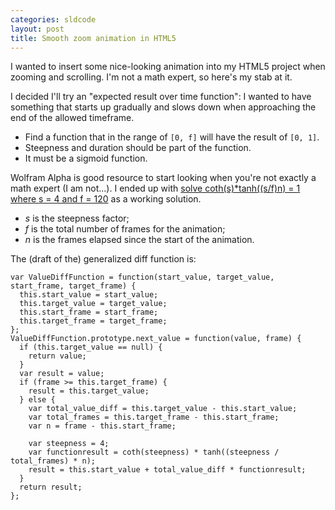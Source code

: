```yaml
---
categories: sldcode
layout: post
title: Smooth zoom animation in HTML5
---
```


I wanted to insert some nice-looking animation into my HTML5 project when zooming and scrolling. I'm not a math expert, so here's my stab at it.

I decided I'll try an "expected result over time function": I wanted to have something that starts up gradually and slows down when approaching the end of the allowed timeframe.

- Find a function that in the range of `[0, f]` will have the result of `[0, 1]`.
- Steepness and duration should be part of the function.
- It must be a sigmoid function.

Wolfram Alpha is good resource to start looking when you're not exactly a math expert (I am not...). I ended up with [solve coth(s)\*tanh((s/f)n) = 1 where s = 4 and f = 120](http://www.wolframalpha.com/input/?i=solve+coth%28s%29%2Atanh%28%28s%2Ff%29n%29+%3D+1+where+s+%3D+4+and+f+%3D+120) as a working solution.

- *s* is the steepness factor;
- *f* is the total number of frames for the animation;
- *n* is the frames elapsed since the start of the animation.

The (draft of the) generalized diff function is:

    var ValueDiffFunction = function(start_value, target_value, start_frame, target_frame) {
      this.start_value = start_value;
      this.target_value = target_value;
      this.start_frame = start_frame;
      this.target_frame = target_frame;
    };
    ValueDiffFunction.prototype.next_value = function(value, frame) {
      if (this.target_value == null) {
        return value;
      }
      var result = value;
      if (frame >= this.target_frame) {
        result = this.target_value;
      } else {
        var total_value_diff = this.target_value - this.start_value;
        var total_frames = this.target_frame - this.start_frame;
        var n = frame - this.start_frame;

        var steepness = 4;
        var functionresult = coth(steepness) * tanh((steepness / total_frames) * n);
        result = this.start_value + total_value_diff * functionresult;
      }
      return result;
    };
